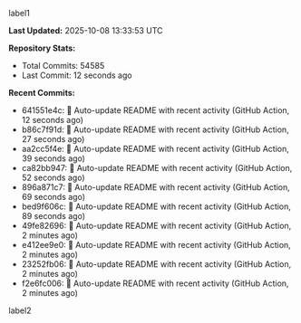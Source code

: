 
label1 
<!-- ACTIVITY_START -->
**Last Updated:** 2025-10-08 13:33:53 UTC

**Repository Stats:**
- Total Commits: 54585
- Last Commit: 12 seconds ago

**Recent Commits:**
- 641551e4c: 🤖 Auto-update README with recent activity (GitHub Action, 12 seconds ago)
- b86c7f91d: 🤖 Auto-update README with recent activity (GitHub Action, 27 seconds ago)
- aa2cc5f4e: 🤖 Auto-update README with recent activity (GitHub Action, 39 seconds ago)
- ca82bb947: 🤖 Auto-update README with recent activity (GitHub Action, 52 seconds ago)
- 896a871c7: 🤖 Auto-update README with recent activity (GitHub Action, 69 seconds ago)
- bed9f606c: 🤖 Auto-update README with recent activity (GitHub Action, 89 seconds ago)
- 49fe82696: 🤖 Auto-update README with recent activity (GitHub Action, 2 minutes ago)
- e412ee9e0: 🤖 Auto-update README with recent activity (GitHub Action, 2 minutes ago)
- 23252fb06: 🤖 Auto-update README with recent activity (GitHub Action, 2 minutes ago)
- f2e6fc006: 🤖 Auto-update README with recent activity (GitHub Action, 2 minutes ago)
<!-- ACTIVITY_END -->

label2

